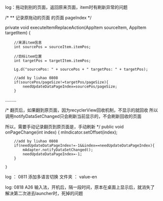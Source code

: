 log：拖动到别的页面，返回原来页面，item时有刷新异常的问题

/*
** 记录原拖动的页面 的页面 pageIndex
*/

 private void executeItemReplaceAction(AppItem sourceItem, AppItem targetItem) {

        //来源item信息
        int sourcePos = sourceItem.itemPos;

        //目标item位置
        int targetPos = targetItem.itemPos;

        Lg.d("sourcePos: " + sourcePos + " targetPos: " + targetPos);

        //add by liuhao 0808
        if(sourcePos/pageSize!=targetPos/pageSize){
            needUpdateDataPageIndex=sourcePos/pageSize;
        }
.........

/*
翻页后，如果翻到原页面，因为recyclerView回收机制，不显示的就回收
所以调用notifyDataSetChanged只会刷新当前显示的，不会刷新回收的页面

所以，需要手动记录翻页到原页面是，手动刷新
*/
public void onPageChange(int index) {
        mIndicator.setOffset(index);

        //add by liuhao 0808
        if(needUpdateDataPageIndex!=-1&&index==needUpdateDataPageIndex){
            mAdapter.notifyDataSetChanged();
            needUpdateDataPageIndex=-1;
        }

    }


log ： 0811 
添加多语言切换
文件夹 ： value-en


log: 0818
A26 输入法，开机后，隔一段时间，原本在桌面上显示后，就消失了
解决第二次进去launcher时，死掉的问题
